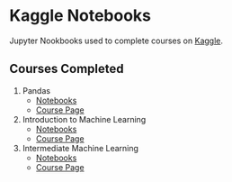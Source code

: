 # Kaggle Notebooks

Jupyter Nookbooks used to complete courses on [Kaggle](http://kaggle.com/gwcates).

## Courses Completed

1. Pandas
   - [Notebooks](http://kaggle.com)
   - [Course Page](http://google.com)
1. Introduction to Machine Learning
   - [Notebooks](http://kaggle.com)
   - [Course Page](http://google.com)
1. Intermediate Machine Learning
   - [Notebooks](http://kaggle.com)
   - [Course Page](http://google.com)
